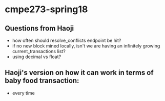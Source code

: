 # cmpe273-spring18

## Questions from Haoji

* how often should resolve_conflicts endpoint be hit?
* if no new block mined locally, isn't we are having an infinitely growing current_transactions list?
* using decimal vs float?


## Haoji's version on how it can work in terms of baby food transaction:
* every time 
